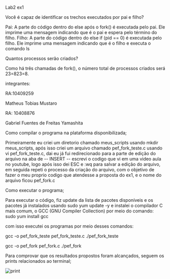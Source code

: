 Lab2 ex1 

Você é capaz de identificar os trechos executados por pai e filho?


Pai: A parte do código dentro do else após o fork() é executada pelo pai. Ele imprime uma mensagem indicando que é o pai e espera pelo término do filho.
Filho: A parte do código dentro do else if (pid == 0) é executada pelo filho. Ele imprime uma mensagem indicando que é o filho e executa o comando ls


Quantos processos serão criados?


Como há três chamadas de fork(), o número total de processos criados será 23=823=8.

integrantes:

RA:10409259


Matheus Tobias Mustaro

RA: 10408876


Gabriel Fuentes de Freitas Yamashita 


Como compilar o programa na plataforma disponibilizada;


Primeiramente eu criei um diretorio chamado meus_scripts usando mkdir meus_scripts, após isso criei um arquivo chamado pef_fork_teste.c usando vi pef_fork_teste.c, dai eu já fui redirecionado para a parte de edição do arquivo na aba de -- INSERT -- escrevi o codigo que vi em uma video aula no youtube, logo após isso dei ESC e :wq para salvar a edição do arquivo,
em seguida repeti o processo da criação do arquivo, com o objetivo de fazer o meu proprio codigo que atendesse a proposta do ex1, e o nome do arquivo ficou pef_fork.c


Como executar o programa;

Para executar o código, fiz update da lista de pacotes disponíveis e os pacotes já instalados usando sudo yum update -y e instalei o compilador C mais comum, o GCC (GNU Compiler Collection) por meio do comando: sudo yum install gcc

com isso executei os programas por meio desses comandos:


gcc -o pef_fork_teste pef_fork_teste.c 
./pef_fork_teste

gcc -o pef_fork pef_fork.c
./pef_fork



Para comprovar que os resultados propostos foram alcançados, seguem os prints relacionados ao terminal;

![print](https://github.com/Gabriel-Fuentes-de-Freitas-Yamashita/Sistemas-OP/assets/161405047/375d8375-df74-409d-ba8a-82ce45927859)


